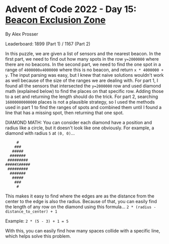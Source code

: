 # Advent of Code 2022 - Day 15: [Beacon Exclusion Zone](https://adventofcode.com/2022/day/15)
By Alex Prosser

Leaderboard: 1899 (Part 1) / 1167 (Part 2)

In this puzzle, we are given a list of sensors and the nearest beacon. In the first part, we need to find out how many spots in the row `y=2000000` where there are no beacons. In the second part, we need to find the one spot in a range of `4000000x4000000` where this is no beacon, and return `x * 4000000 + y`. The input parsing was easy, but I knew that naive solutions wouldn't work as well because of the size of the ranges we are dealing with. For part 1, I found all the sensors that intersected the `y=2000000` row and used diamond math (explained below) to find the places on that specific row. Adding those to a set and returning the length should do the trick. For part 2, searching `16000000000000` places is not a plausible strategy, so I used the methods used in part 1 to find the ranges of spots and combined them until I found a line that has a missing spot, then returning that one spot.

DIAMOND MATH:
You can consider each diamond have a position and radius like a circle, but it doesn't look like one obviously.
For example, a diamond with radius `5` at `(0, 0)`...
```
     #
    ###
   #####
  #######
 #########
#####X#####
 #########
  #######
   #####
    ###
     #
```
This makes it easy to find where the edges are as the distance from the center to the edge is also the radius. Because of that, you can easily find the length of any row on the diamond using this formula...
`2 * (radius - distance_to_center) + 1`

Example: `2 * (5 - 3) + 1 = 5`

With this, you can easily find how many spaces collide with a specific line, which helps solve this problem.